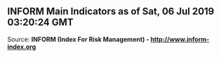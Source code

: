 ## INFORM Main Indicators as of Sat, 06 Jul 2019 03:20:24 GMT

Source: **INFORM (Index For Risk Management) - http://www.inform-index.org**
